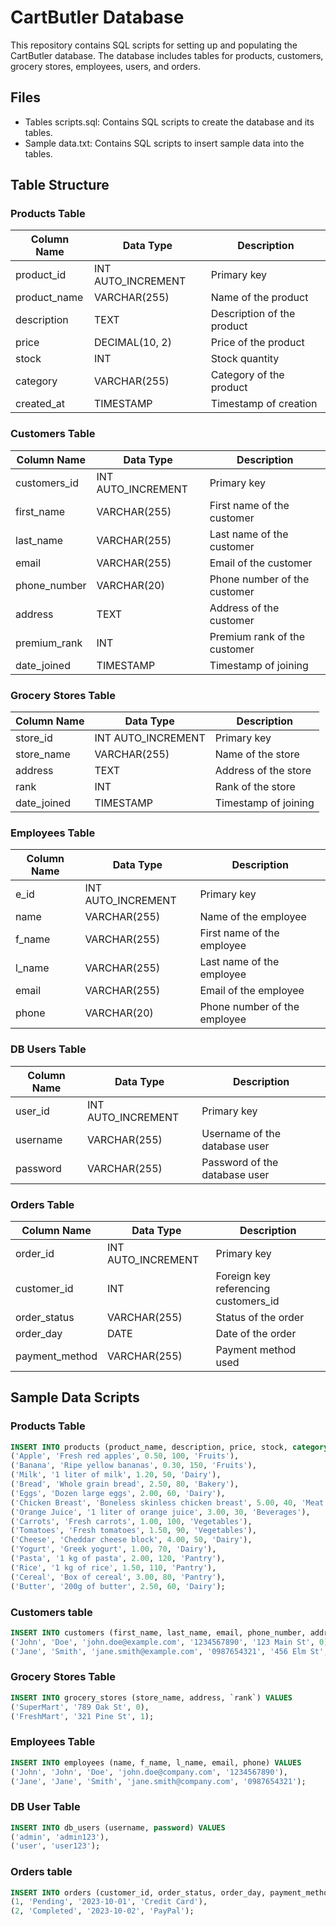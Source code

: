 # CartButler Database

This repository contains SQL scripts for setting up and populating the CartButler database. The database includes tables for products, customers, grocery stores, employees, users, and orders.

## Files

- Tables scripts.sql: Contains SQL scripts to create the database and its tables.
- Sample data.txt: Contains SQL scripts to insert sample data into the tables.

## Table Structure

### Products Table

| Column Name   | Data Type         | Description                     |
|---------------|-------------------|---------------------------------|
| product_id    | INT AUTO_INCREMENT| Primary key                     |
| product_name  | VARCHAR(255)      | Name of the product             |
| description   | TEXT              | Description of the product      |
| price         | DECIMAL(10, 2)    | Price of the product            |
| stock         | INT               | Stock quantity                  |
| category      | VARCHAR(255)      | Category of the product         |
| created_at    | TIMESTAMP         | Timestamp of creation           |

### Customers Table

| Column Name   | Data Type         | Description                     |
|---------------|-------------------|---------------------------------|
| customers_id  | INT AUTO_INCREMENT| Primary key                     |
| first_name    | VARCHAR(255)      | First name of the customer      |
| last_name     | VARCHAR(255)      | Last name of the customer       |
| email         | VARCHAR(255)      | Email of the customer           |
| phone_number  | VARCHAR(20)       | Phone number of the customer    |
| address       | TEXT              | Address of the customer         |
| premium_rank  | INT               | Premium rank of the customer    |
| date_joined   | TIMESTAMP         | Timestamp of joining            |

### Grocery Stores Table

| Column Name   | Data Type         | Description                     |
|---------------|-------------------|---------------------------------|
| store_id      | INT AUTO_INCREMENT| Primary key                     |
| store_name    | VARCHAR(255)      | Name of the store               |
| address       | TEXT              | Address of the store            |
| rank          | INT               | Rank of the store               |
| date_joined   | TIMESTAMP         | Timestamp of joining            |

### Employees Table

| Column Name   | Data Type         | Description                     |
|---------------|-------------------|---------------------------------|
| e_id          | INT AUTO_INCREMENT| Primary key                     |
| name          | VARCHAR(255)      | Name of the employee            |
| f_name        | VARCHAR(255)      | First name of the employee      |
| l_name        | VARCHAR(255)      | Last name of the employee       |
| email         | VARCHAR(255)      | Email of the employee           |
| phone         | VARCHAR(20)       | Phone number of the employee    |

### DB Users Table

| Column Name   | Data Type         | Description                     |
|---------------|-------------------|---------------------------------|
| user_id       | INT AUTO_INCREMENT| Primary key                     |
| username      | VARCHAR(255)      | Username of the database user   |
| password      | VARCHAR(255)      | Password of the database user   |

### Orders Table

| Column Name   | Data Type         | Description                     |
|---------------|-------------------|---------------------------------|
| order_id      | INT AUTO_INCREMENT| Primary key                     |
| customer_id   | INT               | Foreign key referencing customers_id |
| order_status  | VARCHAR(255)      | Status of the order             |
| order_day     | DATE              | Date of the order               |
| payment_method| VARCHAR(255)      | Payment method used             |

## Sample Data Scripts

### Products Table

```sql
INSERT INTO products (product_name, description, price, stock, category) VALUES
('Apple', 'Fresh red apples', 0.50, 100, 'Fruits'),
('Banana', 'Ripe yellow bananas', 0.30, 150, 'Fruits'),
('Milk', '1 liter of milk', 1.20, 50, 'Dairy'),
('Bread', 'Whole grain bread', 2.50, 80, 'Bakery'),
('Eggs', 'Dozen large eggs', 2.00, 60, 'Dairy'),
('Chicken Breast', 'Boneless skinless chicken breast', 5.00, 40, 'Meat'),
('Orange Juice', '1 liter of orange juice', 3.00, 30, 'Beverages'),
('Carrots', 'Fresh carrots', 1.00, 100, 'Vegetables'),
('Tomatoes', 'Fresh tomatoes', 1.50, 90, 'Vegetables'),
('Cheese', 'Cheddar cheese block', 4.00, 50, 'Dairy'),
('Yogurt', 'Greek yogurt', 1.00, 70, 'Dairy'),
('Pasta', '1 kg of pasta', 2.00, 120, 'Pantry'),
('Rice', '1 kg of rice', 1.50, 110, 'Pantry'),
('Cereal', 'Box of cereal', 3.00, 80, 'Pantry'),
('Butter', '200g of butter', 2.50, 60, 'Dairy');
```

### Customers table

```sql
INSERT INTO customers (first_name, last_name, email, phone_number, address, premium_rank) VALUES
('John', 'Doe', 'john.doe@example.com', '1234567890', '123 Main St', 0),
('Jane', 'Smith', 'jane.smith@example.com', '0987654321', '456 Elm St', 1);
```

### Grocery Stores Table

```sql
INSERT INTO grocery_stores (store_name, address, `rank`) VALUES
('SuperMart', '789 Oak St', 0),
('FreshMart', '321 Pine St', 1);
```

### Employees Table

```sql
INSERT INTO employees (name, f_name, l_name, email, phone) VALUES
('John', 'John', 'Doe', 'john.doe@company.com', '1234567890'),
('Jane', 'Jane', 'Smith', 'jane.smith@company.com', '0987654321');
```

### DB User Table

```sql
INSERT INTO db_users (username, password) VALUES
('admin', 'admin123'),
('user', 'user123');
```

### Orders table

```sql
INSERT INTO orders (customer_id, order_status, order_day, payment_method) VALUES
(1, 'Pending', '2023-10-01', 'Credit Card'),
(2, 'Completed', '2023-10-02', 'PayPal');
```
